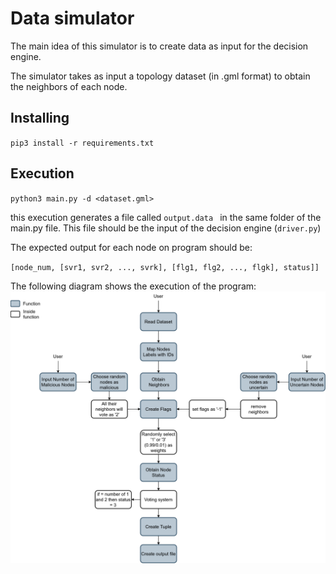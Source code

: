 # Data simulator
The main idea of this simulator is to create data as input for the decision engine.

The simulator takes as input a topology dataset (in .gml format) to obtain the neighbors of each node.

## Installing 

`pip3 install -r requirements.txt`

## Execution

`python3 main.py -d <dataset.gml>`

this execution generates a file called `output.data ` in the same folder of the main.py file. 
This file should be the input of the decision engine (`driver.py`)

The expected output for each node on program should be:

`[node_num, [svr1, svr2, ..., svrk], [flg1, flg2, ..., flgk], status]]`

The following diagram shows the execution of the program:
![](images/simulator.png)
